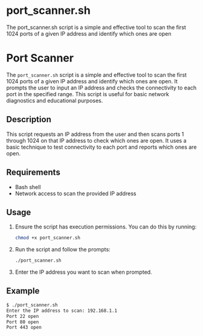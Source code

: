 # port_scanner.sh
The port_scanner.sh script is a simple and effective tool to scan the first 1024 ports of a given IP address and identify which ones are open


# Port Scanner

The `port_scanner.sh` script is a simple and effective tool to scan the first 1024 ports of a given IP address and identify which ones are open. It prompts the user to input an IP address and checks the connectivity to each port in the specified range. This script is useful for basic network diagnostics and educational purposes.

## Description

This script requests an IP address from the user and then scans ports 1 through 1024 on that IP address to check which ones are open. It uses a basic technique to test connectivity to each port and reports which ones are open.

## Requirements

- Bash shell
- Network access to scan the provided IP address

## Usage

1. Ensure the script has execution permissions. You can do this by running:
    ```bash
    chmod +x port_scanner.sh
    ```

2. Run the script and follow the prompts:
    ```bash
    ./port_scanner.sh
    ```

3. Enter the IP address you want to scan when prompted.

## Example

```bash
$ ./port_scanner.sh
Enter the IP address to scan: 192.168.1.1
Port 22 open
Port 80 open
Port 443 open
